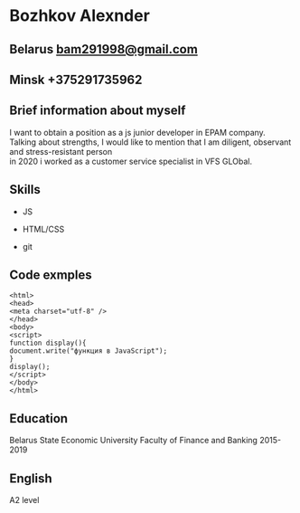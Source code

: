 Bozhkov Alexnder
================
  
Belarus                          bam291998@gmail.com 
----------------------------------------------------
                
Minsk                                  +375291735962
----------------------------------------------------

Brief information about myself
------------------------------

I want to obtain a position as a js junior developer in EPAM company.  
Talking about strengths, I would like to mention that I am diligent, observant and stress-resistant  person  
in 2020 i worked as a customer service specialist in VFS GLObal.  

Skills
------
   
* JS

* HTML/CSS

* git

Code exmples
------------

    <html>
    <head>
    <meta charset="utf-8" />
    </head>
    <body>
    <script>
    function display(){
    document.write("функция в JavaScript");
    } 
    display();
    </script>
    </body>
    </html>

Education
---------

Belarus State Economic University Faculty of Finance and Banking 2015-2019

English
-------
 
A2 level 
